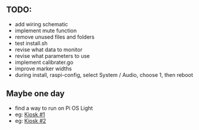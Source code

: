 ## TODO:

- add wiring schematic
- implement mute function
- remove unused files and folders
- test install.sh
- revise what data to monitor
- revise what parameters to use
- implement calibrater.go
- improve marker widths
- during install, raspi-config, select System / Audio, choose 1, then reboot

## Maybe one day

- find a way to run on Pi OS Light
- eg: [Kiosk #1](https://raspberrypi.stackexchange.com/questions/120345/starting-rpi-gui-application-at-boot-without-desktop-gui-and-other-functionaliti)
- eg: [Kiosk #2](https://medium.com/@daddycat/setting-up-raspberry-pi-to-launch-python-gui-app-without-raspbian-desktop-5022a90e5b63)

